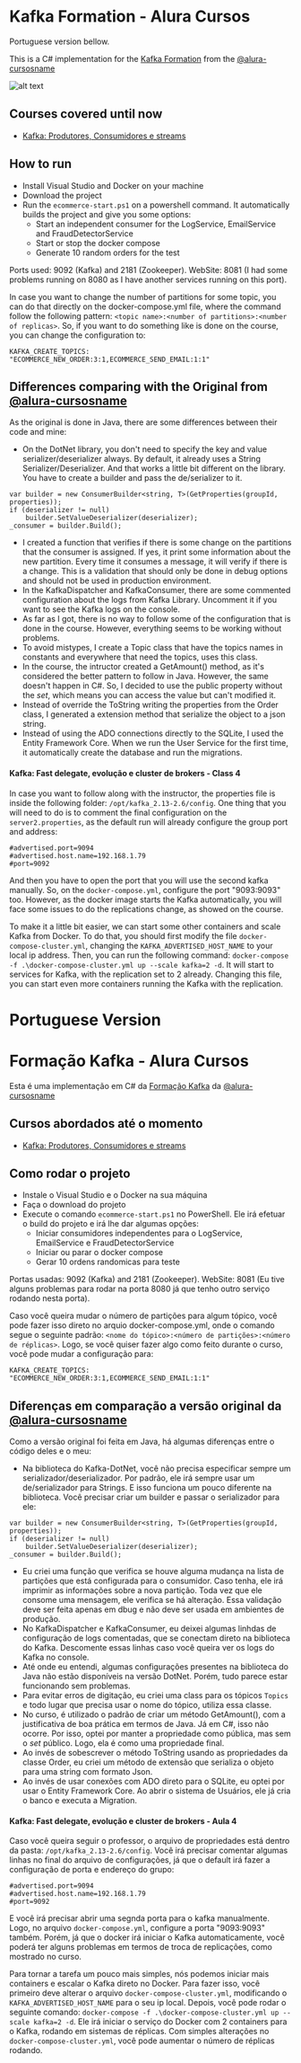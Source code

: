 ﻿# Kafka Formation - Alura Cursos

Portuguese version bellow.

This is a C# implementation for the [Kafka Formation](https://cursos.alura.com.br/formacao-kafka) from the [@alura-cursosname](https://github.com/alura-cursos)

![alt text](https://github.com/Cussa/alura-kafka-formation/blob/main/images/ServiceRunning.png?raw=true)

## Courses covered until now
- [Kafka: Produtores, Consumidores e streams](https://cursos.alura.com.br/course/kafka-introducao-a-streams-em-microservicos)

## How to run

- Install Visual Studio and Docker on your machine
- Download the project
- Run the `ecommerce-start.ps1` on a powershell command. It automatically builds the project and give you some options:
	- Start an independent consumer for the LogService, EmailService and FraudDetectorService
	- Start or stop the docker compose
	- Generate 10 random orders for the test

Ports used: 9092 (Kafka) and 2181 (Zookeeper).
WebSite: 8081 (I had some problems running on 8080 as I have another services running on this port).

In case you want to change the number of partitions for some topic, you can do that directly on the docker-compose.yml file, where the command follow the following pattern: `<topic name>:<number of partitions>:<number of replicas>`. So, if you want to do something like is done on the course, you can change the configuration to:
```
KAFKA_CREATE_TOPICS: "ECOMMERCE_NEW_ORDER:3:1,ECOMMERCE_SEND_EMAIL:1:1"
```

## Differences comparing with the Original from [@alura-cursosname](https://github.com/alura-cursos)

As the original is done in Java, there are some differences between their code and mine:
- On the DotNet library, you don't need to specify the key and value serializer/deserializer always. By default, it already uses a String Serializer/Deserializer. And that works a little bit different on the library. You have to create a builder and pass the de/serializer to it.
```
var builder = new ConsumerBuilder<string, T>(GetProperties(groupId, properties));
if (deserializer != null)
    builder.SetValueDeserializer(deserializer);
_consumer = builder.Build();
```
- I created a function that verifies if there is some change on the partitions that the consumer is assigned. If yes, it print some information about the new partition. Every time it consumes a message, it will verify if there is a change. This is a validation that should only be done in debug options and should not be used in production environment.
- In the KafkaDispatcher and KafkaConsumer, there are some commented configuration about the logs from Kafka Library. Uncomment it if you want to see the Kafka logs on the console.
- As far as I got, there is no way to follow some of the configuration that is done in the course. However, everything seems to be working without problems.
- To avoid mistypes, I create a Topic class that have the topics names in constants and everywhere that need the topics, uses this class.
- In the course, the intructor created a GetAmount() method, as it's considered the better pattern to follow in Java. However, the same doesn't happen in C#. So, I decided to use the public property without the *set*, which means you can access the value but can't modified it.
- Instead of override the ToString writing the properties from the Order class, I generated a extension method that serialize the object to a json string.
- Instead of using the ADO connections directly to the SQLite, I used the Entity Framework Core. When we run the User Service for the first time, it automatically create the database and run the migrations.

#### Kafka: Fast delegate, evolução e cluster de brokers - Class 4

In case you want to follow along with the instructor, the properties file is inside the following folder: `/opt/kafka_2.13-2.6/config`.
One thing that you will need to do is to comment the final configuration on the `server2.properties`, as the default run will already configure the group port and address:
```
#advertised.port=9094
#advertised.host.name=192.168.1.79
#port=9092
```
And then you have to open the port that you will use the second kafka manually. So, on the `docker-compose.yml`, configure the port "9093:9093" too.
However, as the docker image starts the Kafka automatically, you will face some issues to do the replications change, as showed on the course.

To make it a little bit easier, we can start some other containers and scale Kafka from Docker. To do that, you should first modify the file `docker-compose-cluster.yml`, changing the `KAFKA_ADVERTISED_HOST_NAME` to your local ip address. Then, you can run the following command: `docker-compose -f .\docker-compose-cluster.yml up --scale kafka=2 -d`. It will start to services for Kafka, with the replication set to 2 already. Changing this file, you can start even more containers running the Kafka with the replication.

# Portuguese Version

# Formação Kafka - Alura Cursos

Esta é uma implementação em C# da [Formação Kafka](https://cursos.alura.com.br/formacao-kafka) da [@alura-cursosname](https://github.com/alura-cursos)

## Cursos abordados até o momento
- [Kafka: Produtores, Consumidores e streams](https://cursos.alura.com.br/course/kafka-introducao-a-streams-em-microservicos)

## Como rodar o projeto

- Instale o Visual Studio e o Docker na sua máquina
- Faça o download do projeto
- Execute o comando `ecommerce-start.ps1` no PowerShell. Ele irá efetuar o build do projeto e irá lhe dar algumas opções:
	- Iniciar consumidores independentes para o LogService, EmailService e FraudDetectorService
	- Iniciar ou parar o docker compose
	- Gerar 10 ordens randomicas para teste

Portas usadas: 9092 (Kafka) and 2181 (Zookeeper).
WebSite: 8081 (Eu tive alguns problemas para rodar na porta 8080 já que tenho outro serviço rodando nesta porta).

Caso você queira mudar o número de partições para algum tópico, você pode fazer isso direto no arquio docker-compose.yml, onde o comando segue o seguinte padrão: `<nome do tópico>:<número de partições>:<número de réplicas>`. Logo, se você quiser fazer algo como feito durante o curso, você pode mudar a configuração para:
```
KAFKA_CREATE_TOPICS: "ECOMMERCE_NEW_ORDER:3:1,ECOMMERCE_SEND_EMAIL:1:1"
```

## Diferenças em comparação a versão original da [@alura-cursosname](https://github.com/alura-cursos)

Como a versão original foi feita em Java, há algumas diferenças entre o código deles e o meu:
- Na biblioteca do Kafka-DotNet, você não precisa especificar sempre um serializador/deserializador. Por padrão, ele irá sempre usar um de/serializador para Strings. E isso funciona um pouco diferente na biblioteca. Você precisar criar um builder e passar o serializador para ele:
```
var builder = new ConsumerBuilder<string, T>(GetProperties(groupId, properties));
if (deserializer != null)
    builder.SetValueDeserializer(deserializer);
_consumer = builder.Build();
```
- Eu criei uma função que verifica se houve alguma mudança na lista de partições que está configurada para o consumidor. Caso tenha, ele irá imprimir as informações sobre a nova partição. Toda vez que ele consome uma mensagem, ele verifica se há alteração. Essa validação deve ser feita apenas em dbug e não deve ser usada em ambientes de produção.
- No KafkaDispatcher e KafkaConsumer, eu deixei algumas linhdas de configuração de logs comentadas, que se conectam direto na biblioteca do Kafka. Descomente essas linhas caso você queira ver os logs do Kafka no console.
- Até onde eu entendi, algumas configurações presentes na biblioteca do Java não estão disponíveis na versão DotNet. Porém, tudo parece estar funcionando sem problemas.
- Para evitar erros de digitação, eu criei uma class para os tópicos `Topics` e todo lugar que precisa usar o nome do tópico, utiliza essa classe.
- No curso, é utilizado o padrão de criar um método GetAmount(), com a justificativa de boa prática em termos de Java. Já em C#, isso não ocorre. Por isso, optei por manter a propriedade como pública, mas sem o *set* público. Logo, ela é como uma propriedade final.
- Ao invés de sobescrever o método ToString usando as propriedades da classe Order, eu criei um método de extensão que serializa o objeto para uma string com formato Json.
- Ao invés de usar conexões com ADO direto para o SQLite, eu optei por usar o Entity Framework Core. Ao abrir o sistema de Usuários, ele já cria o banco e executa a Migration.

#### Kafka: Fast delegate, evolução e cluster de brokers - Aula 4

Caso você queira seguir o professor, o arquivo de propriedades está dentro da pasta: `/opt/kafka_2.13-2.6/config`.
Você irá precisar comentar algumas linhas no final do arquivo de configurações, já que o default irá fazer a configuração de porta e endereço do grupo:
```
#advertised.port=9094
#advertised.host.name=192.168.1.79
#port=9092
```
E você irá precisar abrir uma segnda porta para o kafka manualmente. Logo, no arquivo `docker-compose.yml`, configure a porta "9093:9093" também.
Porém, já que o docker irá iniciar o Kafka automaticamente, você poderá ter alguns problemas em termos de troca de replicações, como mostrado no curso.

Para tornar a tarefa um pouco mais simples, nós podemos iniciar mais containers e escalar o Kafka direto no Docker. Para fazer isso, você primeiro deve alterar o arquivo `docker-compose-cluster.yml`, modificando o `KAFKA_ADVERTISED_HOST_NAME` para o seu ip local. Depois, você pode rodar o seguinte comando: `docker-compose -f .\docker-compose-cluster.yml up --scale kafka=2 -d`. Ele irá iniciar o serviço do Docker com 2 containers para o Kafka, rodando em sistemas de réplicas. Com simples alterações no `docker-compose-cluster.yml`, você pode aumentar o número de réplicas rodando.